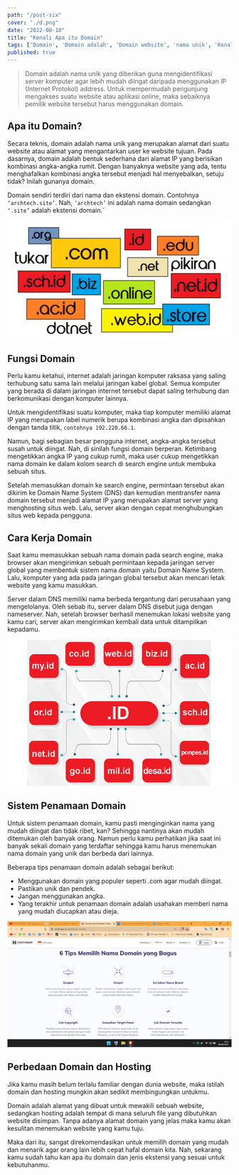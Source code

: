 ```yaml
---
path: "/post-six"
cover: "./d.png"
date: "2022-08-10"
title: "Kenali Apa itu Domain"
tags: ['Domain', 'Domain adalah', 'Domain website', 'nama unik', 'Kenali Apa itu Domain', 'ekstensi domain']
published: true
---
```


> Domain adalah nama unik yang diberikan guna mengidentifikasi server komputer agar lebih mudah diingat daripada menggunakan IP (Internet Protokol) address. Untuk mempermudah pengunjung mengakses suatu website atau aplikasi online, maka sebaiknya pemilik website tersebut harus menggunakan domain.

## Apa itu Domain?

Secara teknis, domain adalah nama unik yang merupakan alamat dari suatu website atau  alamat yang mengantarkan user ke website tujuan. Pada dasarnya, domain adalah bentuk sederhana dari alamat IP yang berisikan kombinasi angka-angka rumit. Dengan banyaknya website yang ada, tentu menghafalkan kombinasi angka tersebut menjadi hal menyebalkan, setuju tidak? Inilah gunanya domain.

Domain sendiri terdiri dari nama dan ekstensi domain. Contohnya `‘archtech.site’`. Nah, `‘archtech’` ini adalah nama domain sedangkan `‘.site’` adalah ekstensi domain.`

![contoh ekstensi domain](./image1.png)

## Fungsi Domain
Perlu kamu ketahui, internet adalah jaringan komputer raksasa yang saling terhubung satu sama lain melalui jaringan kabel global. Semua komputer yang berada di dalam jaringan internet tersebut dapat saling terhubung dan berkomunikasi dengan komputer lainnya. 

Untuk mengidentifikasi suatu komputer, maka tiap komputer memiliki alamat IP yang merupakan label numerik berupa kombinasi angka dan dipisahkan dengan tanda titik, `contohnya 192.220.66.1`.

Namun, bagi sebagian besar pengguna internet, angka-angka tersebut susah untuk diingat. Nah, di sinilah fungsi domain berperan. Ketimbang mengetikkan angka IP yang cukup rumit, maka user cukup mengetikkan nama domain ke dalam kolom search di search engine untuk membuka sebuah situs.

Setelah memasukkan domain ke search engine, permintaan tersebut akan dikirim ke Domain Name System (DNS) dan kemudian mentransfer nama domain tersebut menjadi alamat IP yang merupakan alamat server yang menghosting situs web. Lalu, server akan dengan cepat menghubungkan situs web kepada pengguna.

## Cara Kerja Domain
Saat kamu memasukkan sebuah nama domain pada search engine, maka browser akan mengirimkan sebuah permintaan kepada jaringan server global yang membentuk sistem nama domain yaitu Domain Name System. Lalu, komputer yang ada pada jaringan global tersebut akan mencari letak website yang kamu masukkan.

Server dalam DNS memiliki nama berbeda tergantung dari perusahaan yang mengelolanya. Oleh sebab itu, server dalam DNS disebut juga dengan nameserver. Nah, setelah browser berhasil menemukan lokasi website yang kamu cari, server akan mengirimkan kembali data untuk ditampilkan kepadamu.

![ekstensi Domain](./com_.jpg)

## Sistem Penamaan Domain
Untuk sistem penamaan domain, kamu pasti menginginkan nama yang mudah diingat dan tidak ribet, kan? Sehingga nantinya akan mudah ditemukan oleh banyak orang. Namun perlu kamu perhatikan jika saat ini banyak sekali domain yang terdaftar sehingga kamu harus menemukan nama domain yang unik dan berbeda dari lainnya.

Beberapa tips penamaan domain adalah sebagai berikut:
- Menggunakan domain yang populer seperti .com agar mudah diingat.
- Pastikan unik dan pendek.
- Jangan menggunakan angka.
- Yang terakhir untuk penamaan domain adalah usahakan memberi nama yang mudah diucapkan atau dieja.

![Penamaan Domain](./d.png)

## Perbedaan Domain dan Hosting
Jika kamu masih belum terlalu familiar dengan dunia website, maka istilah domain dan hosting mungkin akan sedikit membingungkan untukmu. 

Domain adalah alamat yang dibuat untuk mewakili sebuah website, sedangkan hosting adalah tempat di mana seluruh file yang dibutuhkan website disimpan. Tanpa adanya alamat domain yang jelas maka kamu akan kesulitan menemukan website yang kamu tuju.

Maka dari itu, sangat direkomendasikan untuk memilih domain yang mudah dan menarik agar orang lain lebih cepat hafal domain kita.
Nah, sekarang kamu sudah tahu kan apa itu domain dan jenis ekstensi yang sesuai untuk kebutuhanmu.